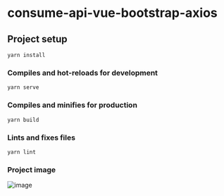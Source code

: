 # consume-api-vue-bootstrap-axios

## Project setup
```
yarn install
```

### Compiles and hot-reloads for development
```
yarn serve
```

### Compiles and minifies for production
```
yarn build
```

### Lints and fixes files
```
yarn lint
```

### Project image 
![image](https://user-images.githubusercontent.com/30128774/200202065-69f3a7fe-19e4-427d-ae4b-0efe229af646.png)
